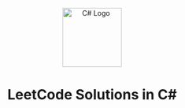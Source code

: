 <p align="center">
  <img src="https://upload.wikimedia.org/wikipedia/commons/4/4f/Csharp_Logo.png" width="120" alt="C# Logo" />
</p>

<h1 align="center">LeetCode Solutions in C#</h1>
